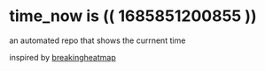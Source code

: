 # time_now is (( 1685851200855 ))

an automated repo that shows the currnent time

inspired by [breakingheatmap](https://github.com/breakingheatmap/breakingheatmap)